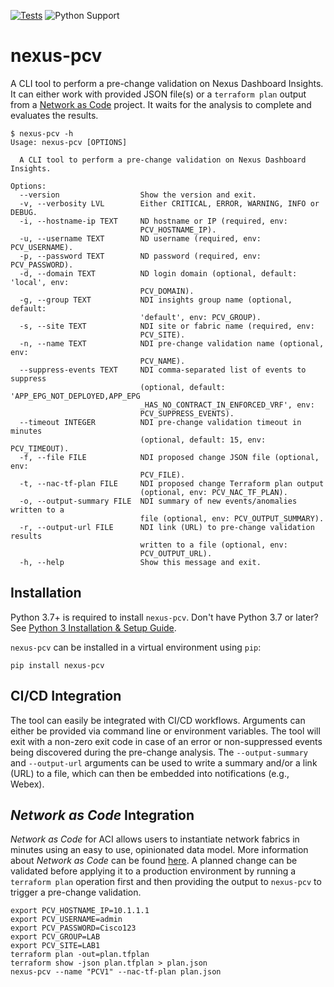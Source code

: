 [![Tests](https://github.com/netascode/nexus-pcv/actions/workflows/test.yml/badge.svg)](https://github.com/netascode/nexus-pcv/actions/workflows/test.yml)
![Python Support](https://img.shields.io/badge/python-3.8%20%7C%203.9%20%7C%203.10%20%7C%203.11%20%7C%203.12-informational "Python Support: 3.8, 3.9, 3.10, 3.11, 3.12")

# nexus-pcv

A CLI tool to perform a pre-change validation on Nexus Dashboard Insights. It can either work with provided JSON file(s) or a `terraform plan` output from a [Network as Code](https://netascode.cisco.com) project. It waits for the analysis to complete and evaluates the results.

```
$ nexus-pcv -h
Usage: nexus-pcv [OPTIONS]

  A CLI tool to perform a pre-change validation on Nexus Dashboard Insights.

Options:
  --version                  Show the version and exit.
  -v, --verbosity LVL        Either CRITICAL, ERROR, WARNING, INFO or DEBUG.
  -i, --hostname-ip TEXT     ND hostname or IP (required, env:
                             PCV_HOSTNAME_IP).
  -u, --username TEXT        ND username (required, env: PCV_USERNAME).
  -p, --password TEXT        ND password (required, env: PCV_PASSWORD).
  -d, --domain TEXT          ND login domain (optional, default: 'local', env:
                             PCV_DOMAIN).
  -g, --group TEXT           NDI insights group name (optional, default:
                             'default', env: PCV_GROUP).
  -s, --site TEXT            NDI site or fabric name (required, env:
                             PCV_SITE).
  -n, --name TEXT            NDI pre-change validation name (optional, env:
                             PCV_NAME).
  --suppress-events TEXT     NDI comma-separated list of events to suppress
                             (optional, default: 'APP_EPG_NOT_DEPLOYED,APP_EPG
                             _HAS_NO_CONTRACT_IN_ENFORCED_VRF', env:
                             PCV_SUPPRESS_EVENTS).
  --timeout INTEGER          NDI pre-change validation timeout in minutes
                             (optional, default: 15, env: PCV_TIMEOUT).
  -f, --file FILE            NDI proposed change JSON file (optional, env:
                             PCV_FILE).
  -t, --nac-tf-plan FILE     NDI proposed change Terraform plan output
                             (optional, env: PCV_NAC_TF_PLAN).
  -o, --output-summary FILE  NDI summary of new events/anomalies written to a
                             file (optional, env: PCV_OUTPUT_SUMMARY).
  -r, --output-url FILE      NDI link (URL) to pre-change validation results
                             written to a file (optional, env:
                             PCV_OUTPUT_URL).
  -h, --help                 Show this message and exit.
```

## Installation

Python 3.7+ is required to install `nexus-pcv`. Don't have Python 3.7 or later? See [Python 3 Installation & Setup Guide](https://realpython.com/installing-python/).

`nexus-pcv` can be installed in a virtual environment using `pip`:

```
pip install nexus-pcv
```

## CI/CD Integration

The tool can easily be integrated with CI/CD workflows. Arguments can either be provided via command line or environment variables. The tool will exit with a non-zero exit code in case of an error or non-suppressed events being discovered during the pre-change analysis. The `--output-summary` and `--output-url` arguments can be used to write a summary and/or a link (URL) to a file, which can then be embedded into notifications (e.g., Webex).

## *Network as Code* Integration

*Network as Code* for ACI allows users to instantiate network fabrics in minutes using an easy to use, opinionated data model. More information about *Network as Code* can be found [here](https://netascode.cisco.com). A planned change can be validated before applying it to a production environment by running a `terraform plan` operation first and then providing the output to `nexus-pcv` to trigger a pre-change validation.

```
export PCV_HOSTNAME_IP=10.1.1.1
export PCV_USERNAME=admin
export PCV_PASSWORD=Cisco123
export PCV_GROUP=LAB
export PCV_SITE=LAB1
terraform plan -out=plan.tfplan
terraform show -json plan.tfplan > plan.json
nexus-pcv --name "PCV1" --nac-tf-plan plan.json
```
